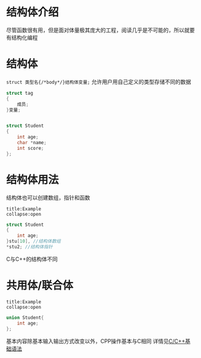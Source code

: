 # 结构体介绍
尽管函数很有用，但是面对体量极其庞大的工程，阅读几乎是不可能的，所以就要有结构化编程

# 结构体
`struct 类型名{/*body*/}结构体变量;`
允许用户用自己定义的类型存储不同的数据
```c
struct tag
{
	成员;
}变量;
```

```ad-example
```
```c
struct Student
{
	int age;
	char *name;
	int score;
};
```

# 结构体用法
结构体也可以创建数组，指针和函数
```ad-example
title:Example
collapse:open
```
```c
struct Student
{
    int age;
}stu[10], //结构体数组
*stu2; //结构体指针
```

C与C++的结构体不同

# 共用体/联合体

```ad-example
title:Example
collapse:open
```
```c
union Student{
    int age;
};
```

基本内容除基本输入输出方式改变以外，CPP操作基本与C相同
详情见[C/C++基础语法](https://www.runoob.com)
